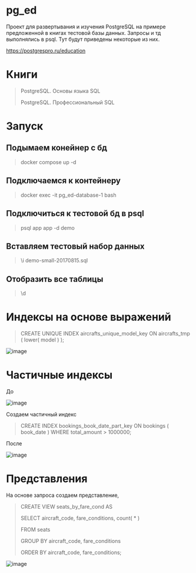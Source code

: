 # pg_ed
Проект для развертывания и изучения PostgreSQL на примере предложенной в книгах тестовой базы данных.
Запросы и тд выполнялись в psql. Тут будут приведены некоторые из них.

https://postgrespro.ru/education
# Книги
> PostgreSQL. Основы языка SQL
> 
> PostgreSQL. Профессиональный SQL

# Запуск
## Подымаем конейнер с бд
> docker compose up -d
## Подключаемся к контейнеру
> docker exec -it pg_ed-database-1 bash
## Подключиться к тестовой бд в psql
> psql app app -d demo
## Вставляем тестовый набор данных
> \i demo-small-20170815.sql
## Отобразить все таблицы 
> \d

# Индексы на основе выражений

> CREATE UNIQUE INDEX aircrafts_unique_model_key
> ON aircrafts_tmp ( lower( model ) );

![image](https://github.com/user-attachments/assets/6c70c2b7-d8c4-4a13-a7f1-df29fa3480d2)


# Частичные индексы
До

![image](https://github.com/user-attachments/assets/239dd1c5-6ebf-4879-9f97-d8fa5736c3d2)

Создаем частичный индекс

> CREATE INDEX bookings_book_date_part_key
> ON bookings ( book_date )
> WHERE total_amount > 1000000;

После

![image](https://github.com/user-attachments/assets/1940908f-73c3-4a46-aa58-dbdf226aabfa)

# Представления

На основе запроса создаем представление,

> CREATE VIEW seats_by_fare_cond AS
> 
> SELECT aircraft_code, fare_conditions, count( * )
> 
> FROM seats
> 
> GROUP BY aircraft_code, fare_conditions
> 
> ORDER BY aircraft_code, fare_conditions;

![image](https://github.com/user-attachments/assets/8ecf06a7-3ec3-4b52-a433-0a16c6eeb3ff)

